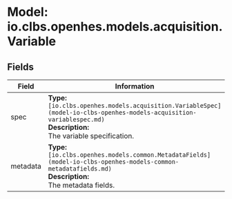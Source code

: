 # Model: io.clbs.openhes.models.acquisition.Variable

## Fields

| Field | Information |
| --- | --- |
| spec | <b>Type:</b> `[io.clbs.openhes.models.acquisition.VariableSpec](model-io-clbs-openhes-models-acquisition-variablespec.md)`<br><b>Description:</b><br>The variable specification. |
| metadata | <b>Type:</b> `[io.clbs.openhes.models.common.MetadataFields](model-io-clbs-openhes-models-common-metadatafields.md)`<br><b>Description:</b><br>The metadata fields. |

